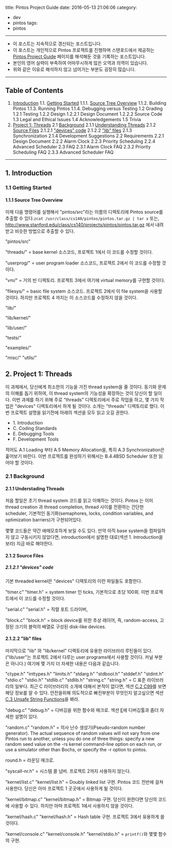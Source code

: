 title: Pintos Project Guide
date: 2016-05-13 21:06:06
category:
- dev
- pintos
tags:
- pintos
---
- 이 포스트는 지속적으로 갱신되는 포스트입니다.
- 이 포스트는 개인적으로 Pintos 프로젝트를 진행하며 스탠포드에서 제공하는 [Pintos Project Guide](https://web.stanford.edu/class/cs140/projects/pintos/pintos.html) 페이지를 해석해둔 것을 기록하는 포스트입니다.
- 본인의 영어 실력이 부족하여 어마무시하게 많은 오역과 의역이 있습니다.
- 위와 같은 이유로 해석하지 않고 넘어가는 부분도 굉장히 많습니다.

<!-- more -->
---
## Table of Contents
1. [Introduction](#1-Introduction)
  1.1. [Getting Started](#1-1-Getting-Started)
    1.1.1. [Source Tree Overview](#1-1-1-Source-Tree-Overview)
    1.1.2. Building Pintos
    1.1.3. Running Pintos
    1.1.4. Debugging versus Testing
  1.2 Grading
    1.2.1 Testing
    1.2.2 Design
      1.2.2.1 Design Document
      1.2.2.2 Source Code
    1.3 Legal and Ethical Issues
    1.4 Acknowledgements
    1.5 Trivia
2. [Project 1: Threads](#2-Project-1-Threads)
  2.1 [Background](#2-1-Background)
    2.1.1 [Understanding Threads](#2-1-1-Understanding-Threads)
    2.1.2 [Source Files](#2-1-2-Source-Files)
      2.1.2.1 ["devices" code](#2-1-2-1-“devices”-code)
      2.1.2.2 ["lib" files](#2-1-2-2-“lib”-files)
    2.1.3 Synchronization
    2.1.4 Development Suggestions
  2.2 Requirements
    2.2.1 Design Document
    2.2.2 Alarm Clock
    2.2.3 Priority Scheduling
    2.2.4 Advanced Scheduler
  2.3 FAQ
    2.3.1 Alarm Clock FAQ
    2.3.2 Priority Scheduling FAQ
    2.3.3 Advanced Scheduler FAQ

---
## 1. Introduction
### 1.1 Getting Started
#### 1.1.1 Source Tree Overview
이제 다음 명령어를 실행해서 "pintos/src"라는 이름의 디렉토리에 Pintos source를 추출할 수 있다.`zcat /usr/class/cs140/pintos/pintos.tar.gz | tar x` 또는, http://www.stanford.edu/class/cs140/projects/pintos/pintos.tar.gz 에서 내려 받고 비슷한 방법으로 추출할 수 있다.

"pintos/src"

"threads/"
  = base kernel 소스코드, 프로젝트 1에서 이 코드를 수정할 것이다.

"userprog/"
  = user program loader 소스코드, 프로젝트 2에서 이 코드를 수정할 것이다.

"vm/"
  = 거의 빈 디렉토리. 프로젝트 3에서 여기에 virtual memory를 구현할 것이다.

"filesys/"
  = basic file system 소스코드. 프로젝트 2에서 이 file system을 사용할 것이다. 하지만 프로젝트 4 까지는 이 소스코드를 수정하지 않을 것이다.

"lib/"

"lib/kernel/"

"lib/user/"

"tests/"

"examples/"

"misc/"
"utils/"
## 2. Project 1: Threads
이 과제에서, 당신에게 최소한의 기능을 가진 thread system을 줄 것이다. 동기화 문제의 이해를 돕기 위하여, 이 thread system의 기능성을 확장하는 것이 당신이 할 일이다. 이번 과제를 하기 위해 주로 "threads" 디렉토리에서 주로 작업을 하고, 몇 가지 작업은 "devices" 디렉토리에서 하게 될 것이다. 소개는 "threads" 디렉토리로 했다. 이번 프로젝트 설명을 읽기전에 아래의 섹션을 모두 읽고 오길 권한다.
  - 1\. Introduction
  - C. Coding Standards
  - E. Debugging Tools
  - F. Development Tools

적어도 A.1 Loading 부터 A.5 Memory Allocation을, 특히 A.3 Synchronization은 훑어보기 바란다. 이번 프로젝트를 완성하기 위해서는 B.4.4BSD Scheduler 또한 읽어야 할 것이다.

### 2.1 Background
#### 2.1.1 Understading Threads
처음 할일은 초기 thread system 코드를 읽고 이해하는 것이다. Pintos 는 이미 thread creation 과 thread completion, thread 사이를 전환하는 간단한 scheduler, 기본적인 동기화(semaphores, locks, condition variables, and optimization barriers)가 구현되어있다.

몇몇 코드들은 약간 애매모호하게 보일 수도 있다. 만약 아직 base system을 컴파일하지 않고 구동시키지 않았다면, introduction에서 설명한 대로(섹션 1. Introduction을 보라) 지금 바로 해야한다.

#### 2.1.2 Source Files
##### 2.1.2.1 "devices" code
기본 threaded kernel은 "devices" 디렉토리의 이런 파일들도 포함한다.

"timer.c"
"timer.h"
  = system timer 인 ticks, 기본적으로 초당 100회. 이번 프로젝트에서 이 코드를 수정할 것이다.

"serial.c"
"serial.h"
  = 직렬 포트 드라이버,

"block.c"
"block.h"
  = block device를 위한 추상 레이어, 즉, random-access, 고정된 크기의 블럭의 배열로 구성된 disk-like devices.

#### 2.1.2.2 "lib" files
마지막으로 "lib" 와 "lib/kernel" 디렉토리에 유용한 라이브러리 루틴들이 있다. ("lib/user"는 프로젝트 2에서 다루는 user programs에서 사용할 것이다. 커널 부분은 아니다.) 여기에 몇 가지 더 자세한 내용은 다음과 같습니다.

"ctype.h"
"inttypes.h"
"limits.h"
"stdarg.h"
"stdbool.h"
"stddef.h"
"stdint.h"
"stdio.c"
"stdio.h"
"stdlib.c"
"stdlib.h"
"string.c"
"string.h"
 = C 표준 라이브러리의 일부다. 최근 C 라이브러리의 소개에 대해서 본적이 없다면, 섹션 [C.2 C99](#)를 보면 해당 정보를 알 수 있다. 안전을위해 의도적으로 빠진부분이 무엇인지 알고싶으면 섹션 [C.3 Unsafe String Functions]()을 봐라.
 
"debug.c"
"debug.h"
 = 디버깅을 위한 함수와 매크로. 섹션 [E](#)에 디버깅툴과 좀더 자세한 설명이 있다.

"random.c"
"random.h"
 = 의사 난수 생성기(Pseudo-random number generator).
 The actual sequence of random values will not vary from one Pintos run to another, unless you do one of three things: specify a new random seed value on the -rs kernel command-line option on each run, or use a simulator other than Bochs, or specify the -r option to pintos.

round.h
 = 라운딩 매크로.

"syscall-nr.h"
 = 시스템 콜 넘버. 프로젝트 2까지 사용하지 않는다.

"kernel/list.c"
"kernel/list.h"
 = Doubly linked list 구현. Pintos 코드 전반에 걸쳐 사용한다. 당신은 아마 프로젝트 1 곳곳에서 사용하게 될 것이다.

"kernel/bitmap.c"
"kernel/bitmap.h"
 = Bitmap 구현. 당신이 원한다면 당신의 코드에 사용할 수 있다. 하지만 아마 프로젝트 1에서 사용하지 않을 것이다.

"kernel/hash.c"
"kernel/hash.h"
 = Hash table 구현. 프로젝트 3에서 유용하게 쓸 것이다.

"kernel/console.c"
"kernel/console.h"
"kernel/stdio.h"
 = `printf()`와 몇몇 함수의 구현.

